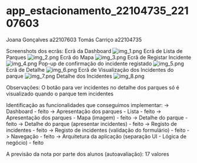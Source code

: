 # app_estacionamento_22104735_22107603
Joana Gonçalves a22107603
Tomás Carriço a22104735

Screenshots dos ecrãs:
Ecrã da Dashboard
![img_1.png](img_1.png)
Ecrã de Lista de Parques
![img_2.png](img_2.png)
Ecrã do Mapa
![img_3.png](img_3.png)
Ecrã de Registar Incidente
![img_4.png](img_4.png)
Pop-up de confirmação do incidente registado
![img_5.png](img_5.png)
Ecrã de Detalhe
![img_6.png](img_6.png)
Ecrã de Visualização dos Incidentes do parque
![img_7.png](img_7.png)
Detalhe dos Incidentes
![img_8.png](img_8.png)

Observações: 
O botão para ver incidentes no detalhe dos parques só 
é visualizado quando o parque tem incidentes 

Identificação as funcionalidades que conseguimos implementar:
-> Dashboard - feito
-> Apresentação dos parques - Lista - feito
-> Apresentação dos parques - Mapa (imagem) - feito
-> Detalhe do parque - feito
-> Detalhe do parque (apresentar incidentes) - feito
-> Registo de incidentes - feito
-> Registo de incidentes (validação do formulário) - feito
-> Navegação - feito
-> Arquitetura da aplicação (separação UI - Lógica de negócio) - feito

A previsão da nota por parte dos alunos (autoavaliação): 17 valores